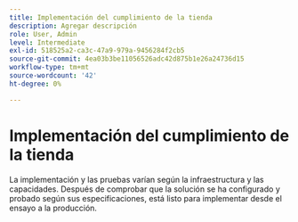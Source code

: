```yaml
---
title: Implementación del cumplimiento de la tienda
description: Agregar descripción
role: User, Admin
level: Intermediate
exl-id: 518525a2-ca3c-47a9-979a-9456284f2cb5
source-git-commit: 4ea03b3be11056526adc42d875b1e26a24736d15
workflow-type: tm+mt
source-wordcount: '42'
ht-degree: 0%

---
```


# Implementación del cumplimiento de la tienda

La implementación y las pruebas varían según la infraestructura y las capacidades. Después de comprobar que la solución se ha configurado y probado según sus especificaciones, está listo para implementar desde el ensayo a la producción.

